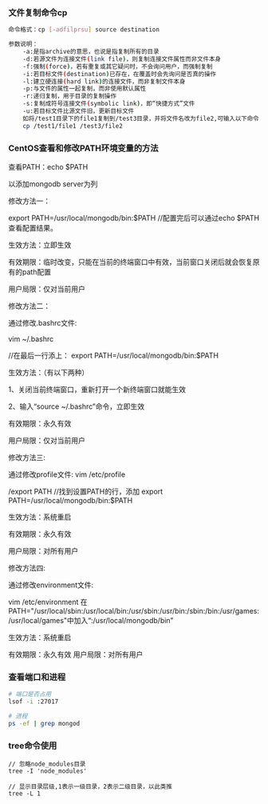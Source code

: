 ### 文件复制命令cp

``` bash
命令格式：cp [-adfilprsu] source destination

参数说明：
    -a:是指archive的意思，也说是指复制所有的目录
    -d:若源文件为连接文件(link file)，则复制连接文件属性而非文件本身
    -f:强制(force)，若有重复或其它疑问时，不会询问用户，而强制复制
    -i:若目标文件(destination)已存在，在覆盖时会先询问是否真的操作
    -l:建立硬连接(hard link)的连接文件，而非复制文件本身 
    -p:与文件的属性一起复制，而非使用默认属性
    -r:递归复制，用于目录的复制操作
    -s:复制成符号连接文件(symbolic link)，即“快捷方式”文件
    -u:若目标文件比源文件旧，更新目标文件
    如将/test1目录下的file1复制到/test3目录，并将文件名改为file2,可输入以下命令：
    cp /test1/file1 /test3/file2
```

### CentOS查看和修改PATH环境变量的方法
查看PATH：echo $PATH

以添加mongodb server为列

修改方法一：

export PATH=/usr/local/mongodb/bin:$PATH //配置完后可以通过echo $PATH查看配置结果。

生效方法：立即生效

有效期限：临时改变，只能在当前的终端窗口中有效，当前窗口关闭后就会恢复原有的path配置

用户局限：仅对当前用户

修改方法二：

通过修改.bashrc文件:

vim ~/.bashrc 

//在最后一行添上：
export PATH=/usr/local/mongodb/bin:$PATH

生效方法：（有以下两种）

1、关闭当前终端窗口，重新打开一个新终端窗口就能生效

2、输入“source ~/.bashrc”命令，立即生效

有效期限：永久有效

用户局限：仅对当前用户

修改方法三:

通过修改profile文件:
vim /etc/profile

/export PATH //找到设置PATH的行，添加
export PATH=/usr/local/mongodb/bin:$PATH

生效方法：系统重启

有效期限：永久有效

用户局限：对所有用户

修改方法四:

通过修改environment文件:

vim /etc/environment
在PATH="/usr/local/sbin:/usr/local/bin:/usr/sbin:/usr/bin:/sbin:/bin:/usr/games:/usr/local/games"中加入“:/usr/local/mongodb/bin”

生效方法：系统重启

有效期限：永久有效
用户局限：对所有用户

### 查看端口和进程

``` bash
# 端口是否占用
lsof -i :27017

# 进程
ps -ef | grep mongod

```

### tree命令使用
```
// 忽略node_modules目录
tree -I 'node_modules'

// 显示目录层级,1表示一级目录，2表示二级目录，以此类推
tree -L 1    

```
